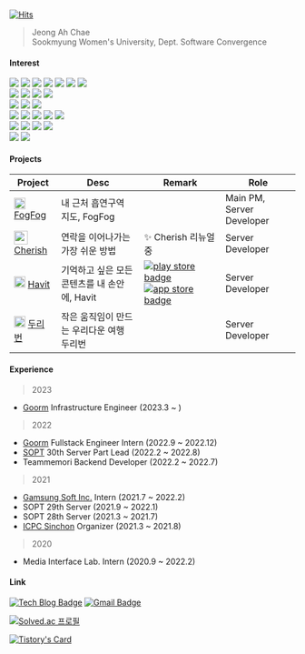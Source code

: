​     
[![Hits](https://hits.seeyoufarm.com/api/count/incr/badge.svg?url=https%3A%2F%2Fgithub.com%2Fjokj624)](https://hits.seeyoufarm.com) 

>  Jeong Ah Chae   
> Sookmyung Women's University, Dept. Software Convergence    
 
   
#### Interest

<img src="https://img.shields.io/badge/JavaScript-F7DF1E?style=flat-square&logo=JavaScript&logoColor=white"/> <img src="https://img.shields.io/badge/TypeScript-2d79c7?style=flat-square&logo=TypeScript&logoColor=white"/> <img src="https://img.shields.io/badge/C-A8B9CC?style=flat-square&logo=C&logoColor=white"/> <img src="https://img.shields.io/badge/C++-00599C?style=flat-square&logo=c%2B%2B&logoColor=white"/> <img src="https://img.shields.io/badge/Go-00ADD8?style=flat-square&logo=Go&logoColor=white"/> <img src="https://img.shields.io/badge/HTML5-E34F26?style=flat-square&logo=HTML5&logoColor=white"/>
<img src="https://img.shields.io/badge/CSS3-1572B6?style=flat-square&logo=CSS3&logoColor=white"/>
<br/>
<img src="https://img.shields.io/badge/Node.js-339933?style=flat-square&logo=Node.js&logoColor=white"/> <img src="https://img.shields.io/badge/Express-000000?style=flat-square&logo=Express&logoColor=white"/> <img src="https://img.shields.io/badge/Nest.js-E0234E?style=flat-square&logo=NestJS&logoColor=white"/> <img src="https://img.shields.io/badge/Koa-33333D?style=flat-square&logo=Koa&logoColor=white"/> 
<br/>
<img src="https://img.shields.io/badge/MongoDB-47A248?style=flat-square&logo=MongoDB&logoColor=white"/> <img src="https://img.shields.io/badge/PostgreSQL-4169E1?style=flat-square&logo=PostgreSQL&logoColor=white"/> <img src="https://img.shields.io/badge/MySQL-4479A1?style=flat-square&logo=MySQL&logoColor=white"/>
<br/>
  <img src="https://img.shields.io/badge/React-7ddfff?style=flat-square&logo=React&logoColor=black"/>
 <img src="https://img.shields.io/badge/Redux-7649bb?style=flat-square&logo=Redux&logoColor=white"/>
   <img src="https://img.shields.io/badge/Next-000000?style=flat-square&logo=Next.js&logoColor=white"/>
    <img src="https://img.shields.io/badge/Sass-CC6699?style=flat-square&logo=Sass&logoColor=white"/>
 <img src="https://img.shields.io/badge/styled_components-e084c6?style=flat-square&logo=styled-components&logoColor=white"/>
 <br/>
 <img src="https://img.shields.io/badge/AWS-232F3E?style=flat-square&logo=AmazonAWS&logoColor=white"/> <img src="https://img.shields.io/badge/Firebase-FFCA28?style=flat-square&logo=Firebase&logoColor=white"/> <img src="https://img.shields.io/badge/Heroku-430098?style=flat-square&logo=Heroku&logoColor=white"/> <img src="https://img.shields.io/badge/Docker-2496ED?style=flat-square&logo=Docker&logoColor=white"/>
 </br>
 <img src="https://img.shields.io/badge/Git-f05030?style=flat-square&logo=Git&logoColor=white"/>
 <img src="https://img.shields.io/badge/GitHub-black?style=flat-square&logo=GitHub&logoColor=white"/>

 
#### Projects

| Project | Desc | Remark | Role |
|------|---|---|----|
| <img src="https://user-images.githubusercontent.com/20807197/218327683-6004256d-c05b-46fe-a517-a2245d1e5bb2.png" width="20px" height="20px"/> [FogFog](https://github.com/TeamFogFog/FogFog-Server)| 내 근처 흡연구역 지도, FogFog | | Main PM, Server Developer |
| <img src="https://user-images.githubusercontent.com/20807197/219945624-4fded25a-7f6b-46af-98b6-196a5da1fb43.png" width="24px" height="24px" /> [Cherish](https://github.com/NewCherish/Cherish-Server) | 연락을 이어나가는 가장 쉬운 방법 | ✨ Cherish 리뉴얼 중 | Server Developer |
| <img src="https://user-images.githubusercontent.com/20807197/218327608-5f490a35-1492-415c-bb09-695db62d7562.png" width="20px" height="20px" /> [Havit](https://github.com/TeamHavit/Havit-Server) | 기억하고 싶은 모든 콘텐츠를 내 손안에, Havit |[![play store badge](http://img.shields.io/badge/Play%20Store-414141?style=flat-square&logo=google-play&link=https://play.google.com/store/apps/details?id=org.sopt.havit)](https://play.google.com/store/apps/details?id=org.sopt.havit)  [![app store badge](http://img.shields.io/badge/App%20Store-0D96F6?logoColor=white&style=flat-square&logo=appstore&link=https://apps.apple.com/us/app/havit/id1607518014)](https://apps.apple.com/us/app/havit/id1607518014)| Server Developer |
| <img src="https://user-images.githubusercontent.com/20807197/218327758-c1de2275-51ad-4022-8dcf-6be01cdc4ed6.png" width="20px" height="20px" /> [두리번](https://github.com/TeamDooRiBon/DooRi-Server) | 작은 움직임이 만드는 우리다운 여행 두리번 | | Server Developer |

#### Experience

> 2023
* [Goorm](https://goorm.co/) Infrastructure Engineer (2023.3 ~ )

> 2022
* [Goorm](https://goorm.co/) Fullstack Engineer Intern (2022.9 ~ 2022.12)
* [SOPT](https://sopt.org/) 30th Server Part Lead (2022.2 ~ 2022.8)
* Teammemori Backend Developer (2022.2 ~ 2022.7)
 
> 2021

* [Gamsung Soft Inc.](https://www.gamsungsoft.co.kr/) Intern (2021.7 ~ 2022.2)
* SOPT 29th Server (2021.9 ~ 2022.1)
* SOPT 28th Server (2021.3 ~ 2021.7)
* [ICPC Sinchon](https://icpc-sinchon.io/) Organizer (2021.3 ~ 2021.8)

> 2020 
 
* Media Interface Lab. Intern (2020.9 ~ 2022.2)

####  Link

 [![Tech Blog Badge](http://img.shields.io/badge/-Tech%20blog-black?style=flat-square&logo=github&link=https://blog.jobchae.kr/)](https://blog.jobchae.kr/)
 [![Gmail Badge](https://img.shields.io/badge/Gmail-d14836?style=flat-square&logo=Gmail&logoColor=white&link=mailto:jokj624@gmail.com)](mailto:jokj624@gmail.com)



[![Solved.ac 프로필](http://mazassumnida.wtf/api/pastel/generate_badge?boj=jokj624)](https://solved.ac/jokj624)


[![Tistory's Card](https://github-readme-tistory-card.vercel.app/api?name=iot624&theme=tistory)](https://blog.jobchae.kr)
